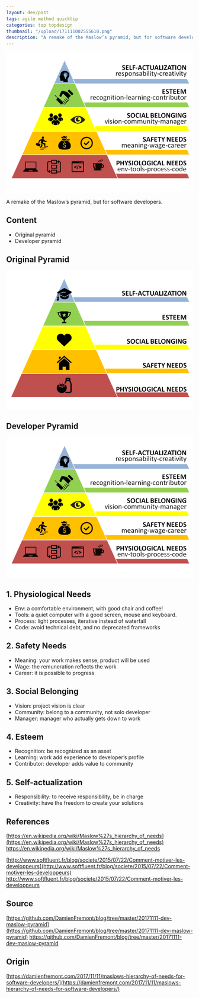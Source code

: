 ```yaml
---
layout: dev/post
tags: agile method quicktip
categories: top topdesign
thumbnail: "/upload/171111002555610.png"
description: "A remake of the Maslow’s pyramid, but for software developers...."
---
```

 
![post-image](/upload/171111002555610.png)
 
A remake of the Maslow’s pyramid, but for software developers.
 

 
##  Content
 
* Original pyramid
* Developer pyramid
 
## Original Pyramid
 
![post-image](/upload/171111002555516.png)
 

 
## Developer Pyramid
 
![post-image](/upload/171111002555610.png)
 

 
## 1. Physiological Needs
 
* Env: a comfortable environment, with good chair and coffee!
* Tools: a quiet computer with a good screen, mouse and keyboard.
* Process: light processes, iterative instead of waterfall
* Code: avoid technical debt, and no deprecated frameworks
 
## 2. Safety Needs
 
* Meaning: your work makes sense, product will be used
* Wage: the remuneration reflects the work
* Career: it is possible to progress
 
## 3. Social Belonging
 
* Vision: project vision is clear
* Community: belong to a community, not solo developer
* Manager: manager who actually gets down to work
 
## 4. Esteem
 
* Recognition: be recognized as an asset
* Learning: work add experience to developer’s profile
* Contributor: developer adds value to community
 
## 5. Self-actualization
 
* Responsibility: to receive responsibility, be in charge
* Creativity: have the freedom to create your solutions
 
 
 
## References
 
[https://en.wikipedia.org/wiki/Maslow%27s_hierarchy_of_needs](https://en.wikipedia.org/wiki/Maslow%27s_hierarchy_of_needs)
https://en.wikipedia.org/wiki/Maslow%27s_hierarchy_of_needs
 
[http://www.softfluent.fr/blog/societe/2015/07/22/Comment-motiver-les-developpeurs](http://www.softfluent.fr/blog/societe/2015/07/22/Comment-motiver-les-developpeurs)
http://www.softfluent.fr/blog/societe/2015/07/22/Comment-motiver-les-developpeurs
 

 
## Source
 
[https://github.com/DamienFremont/blog/tree/master/20171111-dev-maslow-pyramid](https://github.com/DamienFremont/blog/tree/master/20171111-dev-maslow-pyramid)
https://github.com/DamienFremont/blog/tree/master/20171111-dev-maslow-pyramid
 
 
## Origin
[https://damienfremont.com/2017/11/11/maslows-hierarchy-of-needs-for-software-developers/](https://damienfremont.com/2017/11/11/maslows-hierarchy-of-needs-for-software-developers/)
 
